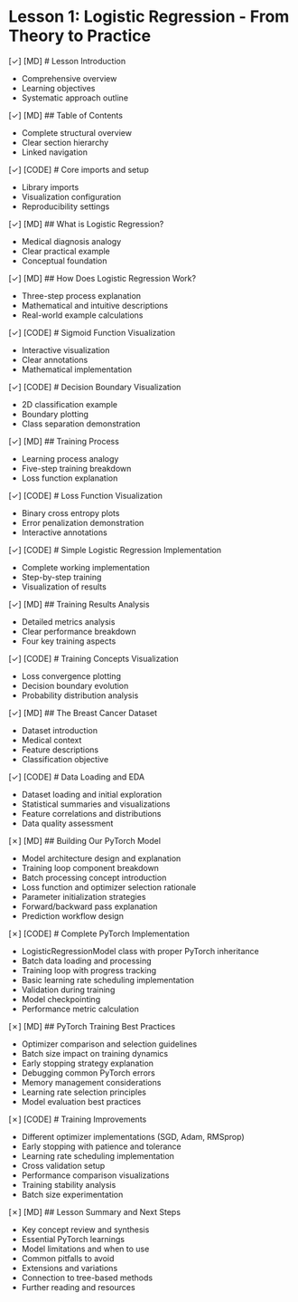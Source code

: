 # Lesson 1: Logistic Regression - From Theory to Practice

[✓] [MD] # Lesson Introduction
- Comprehensive overview
- Learning objectives
- Systematic approach outline

[✓] [MD] ## Table of Contents
- Complete structural overview
- Clear section hierarchy
- Linked navigation

[✓] [CODE] # Core imports and setup
- Library imports
- Visualization configuration
- Reproducibility settings

[✓] [MD] ## What is Logistic Regression?
- Medical diagnosis analogy
- Clear practical example
- Conceptual foundation

[✓] [MD] ## How Does Logistic Regression Work?
- Three-step process explanation
- Mathematical and intuitive descriptions
- Real-world example calculations

[✓] [CODE] # Sigmoid Function Visualization
- Interactive visualization
- Clear annotations
- Mathematical implementation

[✓] [CODE] # Decision Boundary Visualization
- 2D classification example
- Boundary plotting
- Class separation demonstration

[✓] [MD] ## Training Process
- Learning process analogy
- Five-step training breakdown
- Loss function explanation

[✓] [CODE] # Loss Function Visualization
- Binary cross entropy plots
- Error penalization demonstration
- Interactive annotations

[✓] [CODE] # Simple Logistic Regression Implementation
- Complete working implementation
- Step-by-step training
- Visualization of results

[✓] [MD] ## Training Results Analysis
- Detailed metrics analysis
- Clear performance breakdown
- Four key training aspects

[✓] [CODE] # Training Concepts Visualization
- Loss convergence plotting
- Decision boundary evolution
- Probability distribution analysis

[✓] [MD] ## The Breast Cancer Dataset
- Dataset introduction
- Medical context
- Feature descriptions
- Classification objective

[✓] [CODE] # Data Loading and EDA
- Dataset loading and initial exploration
- Statistical summaries and visualizations
- Feature correlations and distributions
- Data quality assessment

[✗] [MD] ## Building Our PyTorch Model
- Model architecture design and explanation
- Training loop component breakdown
- Batch processing concept introduction
- Loss function and optimizer selection rationale
- Parameter initialization strategies
- Forward/backward pass explanation
- Prediction workflow design

[✗] [CODE] # Complete PyTorch Implementation
- LogisticRegressionModel class with proper PyTorch inheritance
- Batch data loading and processing
- Training loop with progress tracking
- Basic learning rate scheduling implementation
- Validation during training
- Model checkpointing
- Performance metric calculation

[✗] [MD] ## PyTorch Training Best Practices
- Optimizer comparison and selection guidelines
- Batch size impact on training dynamics
- Early stopping strategy explanation
- Debugging common PyTorch errors
- Memory management considerations
- Learning rate selection principles
- Model evaluation best practices

[✗] [CODE] # Training Improvements
- Different optimizer implementations (SGD, Adam, RMSprop)
- Early stopping with patience and tolerance
- Learning rate scheduling implementation
- Cross validation setup
- Performance comparison visualizations
- Training stability analysis
- Batch size experimentation

[✗] [MD] ## Lesson Summary and Next Steps
- Key concept review and synthesis
- Essential PyTorch learnings
- Model limitations and when to use
- Common pitfalls to avoid
- Extensions and variations
- Connection to tree-based methods
- Further reading and resources